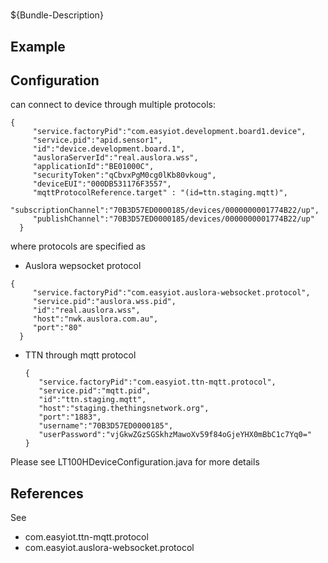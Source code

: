# 

${Bundle-Description}

## Example

## Configuration

can connect to device through multiple protocols:
```
{
     "service.factoryPid":"com.easyiot.development.board1.device",
     "service.pid":"apid.sensor1",
     "id":"device.development.board.1",
     "ausloraServerId":"real.auslora.wss",
     "applicationId":"BE01000C",
  	 "securityToken":"qCbvxPgM0cg0lKb80vkoug",
  	 "deviceEUI":"000DB531176F3557",
  	 "mqttProtocolReference.target" : "(id=ttn.staging.mqtt)",
     "subscriptionChannel":"70B3D57ED0000185/devices/0000000001774B22/up",
     "publishChannel":"70B3D57ED0000185/devices/0000000001774B22/up"
  }
```
where protocols are specified as

* Auslora wepsocket protocol
```
{
     "service.factoryPid":"com.easyiot.auslora-websocket.protocol",
     "service.pid":"auslora.wss.pid",
     "id":"real.auslora.wss",
     "host":"nwk.auslora.com.au",
     "port":"80"
  }
  ```
  
* TTN through mqtt protocol
  ```
  {
     "service.factoryPid":"com.easyiot.ttn-mqtt.protocol",
     "service.pid":"mqtt.pid",
     "id":"ttn.staging.mqtt",
     "host":"staging.thethingsnetwork.org",
     "port":"1883",
     "username":"70B3D57ED0000185",
     "userPassword":"vjGkwZGzSGSkhzMawoXv59f84oGjeYHX0mBbC1c7Yq0="
  }  
  ``` 

Please see LT100HDeviceConfiguration.java for more details 
	
## References

See
 
* com.easyiot.ttn-mqtt.protocol
* com.easyiot.auslora-websocket.protocol